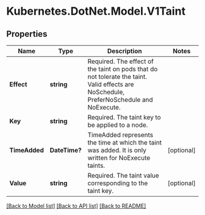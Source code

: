 # Kubernetes.DotNet.Model.V1Taint
## Properties

Name | Type | Description | Notes
------------ | ------------- | ------------- | -------------
**Effect** | **string** | Required. The effect of the taint on pods that do not tolerate the taint. Valid effects are NoSchedule, PreferNoSchedule and NoExecute. | 
**Key** | **string** | Required. The taint key to be applied to a node. | 
**TimeAdded** | **DateTime?** | TimeAdded represents the time at which the taint was added. It is only written for NoExecute taints. | [optional] 
**Value** | **string** | Required. The taint value corresponding to the taint key. | [optional] 

[[Back to Model list]](../README.md#documentation-for-models) [[Back to API list]](../README.md#documentation-for-api-endpoints) [[Back to README]](../README.md)

